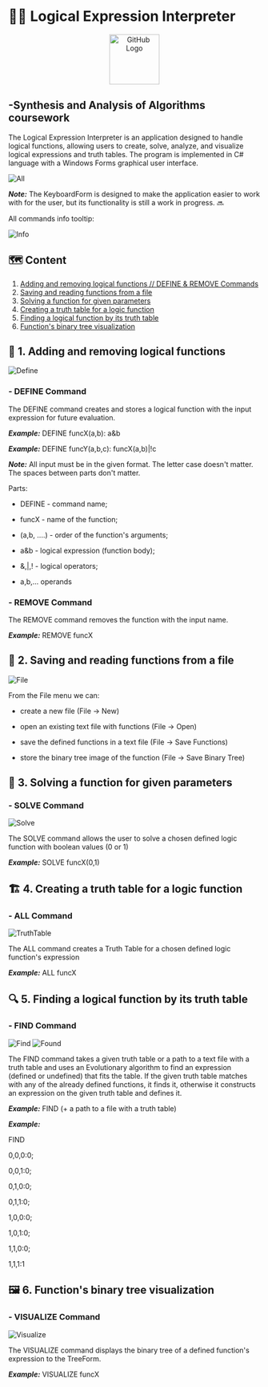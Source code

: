 # 👩‍💻 Logical Expression Interpreter 
<p align="center">
  <img src="https://github.com/Gabriela-Milusheva/LogicalExpressionInterpreter_SAA/blob/master/SAA/Resources/logo.png" alt="GitHub Logo" width="100">
</p>

## -Synthesis and Analysis of Algorithms coursework

The Logical Expression Interpreter is an application designed to handle logical functions, allowing users to create, solve, analyze, and visualize logical expressions and truth tables. The program is implemented in C# language with a Windows Forms graphical user interface.

<img src="https://github.com/Gabriela-Milusheva/LogicalExpressionInterpreter_SAA/blob/master/SAA/Resources/all.jpg" alt="All">

**_Note:_** The KeyboardForm is designed to make the application easier to work with for the user, but its functionality is still a work in progress. 🔜


All commands info tooltip:

<img src="https://github.com/Gabriela-Milusheva/LogicalExpressionInterpreter_SAA/blob/master/SAA/Resources/info_toolTip.jpg" alt="Info">


## 🗺️ Content
1. [Adding and removing logical functions // DEFINE & REMOVE Commands](#define)
2. [Saving and reading functions from a file](#file)
3. [Solving a function for given parameters](#solve)
4. [Creating a truth table for a logic function](#all)
5. [Finding a logical function by its truth table](#find)
6. [Function's binary tree visualization](#visualize)


## 📝 1. Adding and removing logical functions <a name="define"></a>

<img src="https://github.com/Gabriela-Milusheva/LogicalExpressionInterpreter_SAA/blob/master/SAA/Resources/define.jpg" alt="Define">

### - DEFINE Command

The DEFINE command creates and stores a logical function with the input expression for future evaluation.

_**Example:**_ DEFINE funcX(a,b): a&b

_**Example:**_ DEFINE funcY(a,b,c): funcX(a,b)|!c

**_Note:_** All input must be in the given format. The letter case doesn't matter. The spaces between parts don't matter.

Parts:

- DEFINE - command name;
  
- funcX - name of the function;
  
- (a,b, ....) - order of the function's arguments;
  
- a&b - logical expression (function body);
  
- &,|,! - logical operators;
  
- a,b,... operands


### - REMOVE Command

The REMOVE command removes the function with the input name.

_**Example:**_ REMOVE funcX


## 💾 2. Saving and reading functions from a file <a name="file"></a>

<img src="https://github.com/Gabriela-Milusheva/LogicalExpressionInterpreter_SAA/blob/master/SAA/Resources/file_menu.jpg" alt="File">

From the File menu we can:

- create a new file (File -> New)

- open an existing text file with functions (File -> Open)

- save the defined functions in a text file (File -> Save Functions)

- store the binary tree image of the function (File -> Save Binary Tree)


## 🧮 3. Solving a function for given parameters <a name="solve"></a>

### - SOLVE Command

<img src="https://github.com/Gabriela-Milusheva/LogicalExpressionInterpreter_SAA/blob/master/SAA/Resources/solve.jpg" alt="Solve">

The SOLVE command allows the user to solve a chosen defined logic function with boolean values (0 or 1)

_**Example:**_ SOLVE funcX(0,1)


## 🏗️ 4. Creating a truth table for a logic function <a name="all"></a>

### - ALL Command

<img src="https://github.com/Gabriela-Milusheva/LogicalExpressionInterpreter_SAA/blob/master/SAA/Resources/truthTable.jpg" alt="TruthTable">

The ALL command creates a Truth Table for a chosen defined logic function's expression

_**Example:**_ ALL funcX


## 🔍 5. Finding a logical function by its truth table <a name="find"></a>

### - FIND Command

<img src="https://github.com/Gabriela-Milusheva/LogicalExpressionInterpreter_SAA/blob/master/SAA/Resources/find_function.jpg" alt="Find">

<img src="https://github.com/Gabriela-Milusheva/LogicalExpressionInterpreter_SAA/blob/master/SAA/Resources/found_function.jpg" alt="Found">

The FIND command takes a given truth table or a path to a text file with a truth table and uses an Evolutionary algorithm to find an expression (defined or undefined) that fits the table. If the given truth table matches with any of the already defined functions, it finds it, otherwise it constructs an expression on the given truth table and defines it.

_**Example:**_ FIND (+ a path to a file with a truth table)

_**Example:**_ 

FIND 

0,0,0:0;

0,0,1:0;

0,1,0:0;

0,1,1:0;

1,0,0:0;

1,0,1:0;

1,1,0:0;

1,1,1:1


## 🖼 6. Function's binary tree visualization <a name="visualize"></a>

### - VISUALIZE Command

<img src="https://github.com/Gabriela-Milusheva/LogicalExpressionInterpreter_SAA/blob/master/SAA/Resources/treeForm.jpg" alt="Visualize">

The VISUALIZE command displays the binary tree of a defined function's expression to the TreeForm.

_**Example:**_ VISUALIZE funcX
